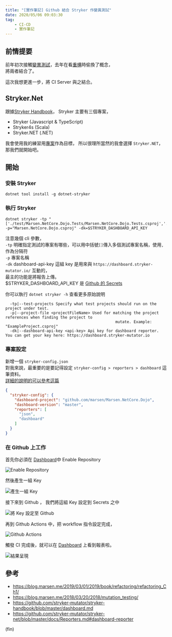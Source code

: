```yaml
---
title: "[實作筆記] Github 結合 Stryker 作變異測試"
date: 2020/05/06 09:03:30
tag:
    - CI-CD
    - 實作筆記
---
```


## 前情提要

前年初次接觸[變異測試](https://blog.marsen.me/2018/03/20/2018/mutation_testing/)，去年在看[重構](https://blog.marsen.me/2019/03/01/2019/book/refactoring/refactoring_Ch1/)時偷換了概念，  
將兩者結合了。

這次我想更進一步，將 CI Server 與之結合。

## Stryker.Net

跟據[Stryker Handbook](https://github.com/stryker-mutator/stryker-handbook/blob/master/dashboard.md)，
Stryker 主要有三個專案，

- Stryker (Javascript & TypeScript)
- Stryker4s (Scala)
- Stryker.NET (.NET)

我會使用我的練習用[專案](https://github.com/marsen/Marsen.NetCore.Dojo/)作為目標，
所以很理所當然的我會選擇 `Stryker.NET`，那我們就開始吧。

## 開始

### 安裝 Stryker

```shell
dotnet tool install -g dotnet-stryker
```

### 執行 Stryker

```shell
dotnet stryker -tp "['./test/Marsen.NetCore.Dojo.Tests/Marsen.NetCore.Dojo.Tests.csproj','./test/Marsen.NetCore.Dojo.Integration.Tests/Marsen.NetCore.Dojo.Integration.Tests.csproj']" -p="Marsen.NetCore.Dojo.csproj" -dk=$STRYKER_DASHBOARD_API_KEY
```

注意幾個 cli 參數，  
`-tp` 明確指定測試的專案有哪些，可以用中括號`[]`傳入多個測試專案名稱，使用`,`作為分隔符  
`-p` 專案名稱  
`-dk` dashboard-api-key 這組 key 是用來與 `https://dashboard.stryker-mutator.io/` 互動的，  
最主的功能是將報告上傳。  
$STRYKER_DASHBOARD_API_KEY 是 [Github 的 Secrets](https://help.github.com/en/actions/configuring-and-managing-workflows/creating-and-storing-encrypted-secrets)

你可以執行 `dotnet stryker -h` 查看更多原始說明  

```shell
  -tp|--test-projects Specify what test projects should run on the project under test.
  -p|--project-file <projectFileName> Used for matching the project references when finding the project to
                                                mutate. Example: "ExampleProject.csproj"
  -dk|--dashboard-api-key <api-key> Api key for dashboard reporter. You can get your key here: https://dashboard.stryker-mutator.io
```

### 專案設定

新增一個 `stryker-config.json`  
對我來說，最重要的是要記得設定 `stryker-config > reporters > dashboard` 這筆資料。  
[詳細的說明的可以參考這篇](https://github.com/stryker-mutator/stryker-net/blob/master/docs/Configuration.md)  

```json
{
  "stryker-config": {
    "dashboard-project": "github.com/marsen/Marsen.NetCore.Dojo",
    "dashboard-version": "master",
    "reporters": [
      "json",
      "dashboard"
    ]
  }
}
```

### 在 Github 上工作

首先你必須在 [Dashboard](https://dashboard.stryker-mutator.io/)中 Enable Repository

![Enable Repository](/images/2020/5/github_action_with_stryker_mutator_01.jpg)  

然後產生一組 Key

![產生一組 Key](/images/2020/5/github_action_with_stryker_mutator_02.jpg)

接下來到 Github ， 我們將這組 Key 設定到 Secrets 之中

![將 Key 設定至 Github](/images/2020/5/github_action_with_stryker_mutator_03.jpg)

再到 Github Actions 中，把 workflow 指令設定完成，

![Github Actions](/images/2020/5/github_action_with_stryker_mutator_04.jpg)

觸發 CI 完成後，就可以在 [Dashboard](https://dashboard.stryker-mutator.io/reports/github.com/marsen/Marsen.NetCore.Dojo/master) 上看到報表啦。

![結果呈現](/images/2020/5/github_action_with_stryker_mutator_05.jpg)

## 參考

- <https://blog.marsen.me/2019/03/01/2019/book/refactoring/refactoring_Ch1/>
- <https://blog.marsen.me/2018/03/20/2018/mutation_testing/>
- <https://github.com/stryker-mutator/stryker-handbook/blob/master/dashboard.md>
- <https://github.com/stryker-mutator/stryker-net/blob/master/docs/Reporters.md#dashboard-reporter>

(fin)
